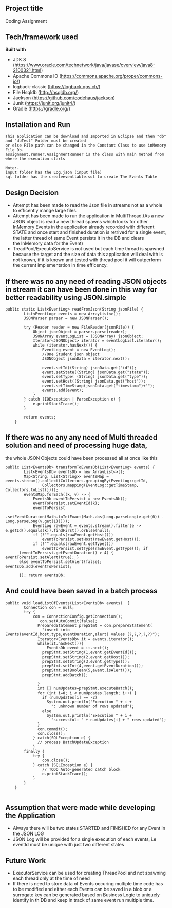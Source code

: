 
## Project title
Coding Assignment

## Tech/framework used

<b>Built with</b>
- JDK 8 (https://www.oracle.com/technetwork/java/javase/overview/java8-2100321.html)
- Apache Commons IO (https://commons.apache.org/proper/commons-io/)
- logback-classic (https://logback.qos.ch/)
- File Hsqldb (http://hsqldb.org/)
- Jackson (https://github.com/codehaus/jackson)
- Junit (https://junit.org/junit4/)
- Gradle (https://gradle.org/)


## Installation and Run
 ```
 This application can be download and Imported in Eclipse and then "db" and "dbTest" Folder must be created 
 or else File path can be changed in the Constant Class to use inMemory File Db.
 assignment.runner.AssignmentRunner is the class with main method from where the execution starts
 
 Note:-
 input folder has the Log.json (input file)
 sql folder has the createeventtable.sql to create The Events Table
 ```
 
## Design Decision
- Attempt has been made to read the Json file in streams not as a whole to efficently mange large files.
- Attempt has been made to run the application in MultiThread.(As a new JSON object is read a new thread spawns 
  which looks for other InMemory Events in the application already recorded with different STATE and once start and 
  finished duration is retrived for a single event, the latter thread of same Event persists it in the DB and clears   
  the InMemory data for the Event)
- TreadPool/ExecutoService is not used but each time thread is spawned because the target and the size of data this application 
  will deal with is not known, if it is known and tested with thread pool it will outperform the current implementation in time 
  efficency.

## If there was no any need of reading JSON objects in stream it can have been done in this way for better readability using JSON.simple
```
public static List<EventLog> readFromJson(String jsonFile) {
		List<EventLog> events = new ArrayList<>();
		JSONParser parser = new JSONParser();

		try (Reader reader = new FileReader(jsonFile)) {
			Object jsonObject = parser.parse(reader);
			JSONArray eventLogList = (JSONArray) jsonObject;
			Iterator<JSONObject> iterator = eventLogList.iterator();
			while (iterator.hasNext()) {
				EventLog event = new EventLog();
				//One Student json object
				JSONObject jsonData = iterator.next();
				
				event.setId((String) jsonData.get("id"));
				event.setState((String) jsonData.get("state"));
				event.setType( (String) jsonData.get("type"));
				event.setHost((String) jsonData.get("host"));
				event.setTimeStamp(jsonData.get("timestamp")+"");
				events.add(event);
			}
		} catch (IOException | ParseException e) {
			e.printStackTrace();
		}

		return events;
	}
```

## If there was no any any need of Multi threaded solution and need of processing huge data, 
the whole JSON Objects could have been processed all at once like this 
```
public List<EventsDb> transformToEvensDb(List<EventLog> events) {
		List<EventsDb> eventsDb = new ArrayList<>();
		Map<String, List<String>> eventsMap = events.stream().collect(Collectors.groupingBy(EventLog::getId,
				Collectors.mapping(EventLog::getTimeStamp, Collectors.toList())));
		eventsMap.forEach((k, v) -> {
			EventsDb eventToPersist = new EventsDb();
			eventToPersist.setEventId(k);
			eventToPersist
					.setEventDuration(Math.toIntExact(Math.abs(Long.parseLong(v.get(0)) - Long.parseLong(v.get(1)))));
			EventLog rawEvent = events.stream().filter(e -> e.getId().equals(k)).findFirst().orElse(null);
			if (!"".equals(rawEvent.getHost()))
				eventToPersist.setHost(rawEvent.getHost());
			if (!"".equals(rawEvent.getType()))
				eventToPersist.setType(rawEvent.getType()); if
	  (eventToPersist.getEventDuration() > 4) { eventToPersist.setAlert(true); }
	  else eventToPersist.setAlert(false); eventsDb.add(eventToPersist);
	  
	  }); return eventsDb;
```
## And could have been saved in a batch process
```
public void loadListOfEvents(List<EventsDb> events)  {
		Connection con = null;
		try {
			con = ConnectionConfig.getConnection();
			   con.setAutoCommit(false);        
			  PreparedStatement prepStmt = con.prepareStatement(    
			    "insert into Events(eventId,host,type,eventDuration,alert) values (?,?,?,?,?)");
			  Iterator<EventsDb> it = events.iterator();
			  while(it.hasNext()){
				  EventsDb event = it.next();
			    prepStmt.setString(1,event.getEventId());            
			    prepStmt.setString(2,event.getHost());
			    prepStmt.setString(3,event.getType());
			    prepStmt.setInt(4,event.getEventDuration());
			    prepStmt.setBoolean(5,event.isAlert());
			    prepStmt.addBatch();                      

			  }      
			  int [] numUpdates=prepStmt.executeBatch();
			  for (int i=0; i < numUpdates.length; i++) {
			    if (numUpdates[i] == -2)
			      System.out.println("Execution " + i + 
			        ": unknown number of rows updated");
			    else
			      System.out.println("Execution " + i + 
			        "successful: " + numUpdates[i] + " rows updated");
			  }
			  con.commit();
			  con.close();
			} catch(SQLException e) {
			  // process BatchUpdateException
			} 
		finally {
			try {
				con.close();
			} catch (SQLException e) {
				// TODO Auto-generated catch block
				e.printStackTrace();
			}
		}
	}
	
```


## Assumption that were made while developing the Application
- Always there will be two states STARTED and FINISHED for any Event in the JSON LOG
- JSON Log will be provided for a single execution of each events, i.e eventId 
  must be unique with just two different states
  
## Future Work
- ExecutorService can be used for creating ThreadPool and not spawning each thread only 
  at the time of need
- If there is need to store data of Events occuring multiple time code has to be modified and either 
  each Events can be saved in a blob or a surrogate key can be generated based on Business Logic to uniquely identify in th DB   and keep in track of same event run multiple time. 
  
